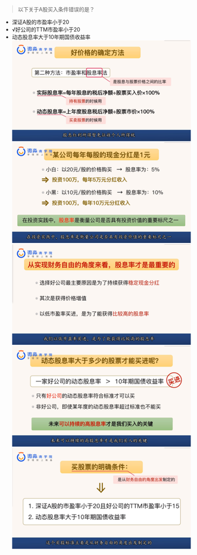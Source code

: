 > 以下关于A股买入条件错误的是？
- 深证A股的市盈率小于20
- √好公司的TTM市盈率小于20
- 动态股息率大于10年期国债收益率
![](20200908-%20(1).png)
![](20200908-%20(2).png)
![](20200908-%20(3).png)
![](20200908-%20(4).png)
![](20200908-%20(5).png)
